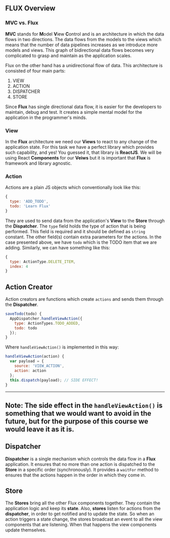 ## FLUX Overview

### MVC vs. Flux

**MVC** stands for **M**odel **V**iew **C**ontrol and is an architecture in which the data flows in two directions. The data flows from the models to the views which means that the number of data pipelines increases as we introduce more models and views. This graph of bidirectional data flows becomes very complicated to grasp and maintain as the application scales.

Flux on the other hand has a unidirectional flow of data. This architecture is consisted of four main parts:

  1. VIEW
  2. ACTION
  3. DISPATCHER
  4. STORE

Since **Flux** has single directional data flow, it is easier for the developers to maintain, debug and test. It creates a simple mental model for the application in the programmer's minds.

### View
In the **Flux** architecture we need our **Views** to react to any change of the application state. For this task we have a perfect library which provides such capability, and yes! You guessed it, that library is **ReactJS**. We will be using React **Components** for our **Veiws** but it is important that **Flux** is framework and library agnostic.

### Action
Actions are a plain JS objects which conventionally look like this:

```js
{
  type: 'ADD_TODO',
  todo: 'Learn Flux'
}
```
They are used to send data from the application's **View** to the **Store** through the **Dispatcher**.
The `type` field holds the type of action that is being performed. This field is required and it should be defined as `string` constant. The other field(s) contain extra parameters for the actions. In the case presented above, we have `todo` which is the TODO item that we are adding.
Similarly, we can have something like this:

```js
{
  type: ActionType.DELETE_ITEM,
  index: 4
}
```

## Action Creator
Action creators are functions which create `actions` and sends them through the **Dispatcher**.

```js
saveTodo(todo) {
  AppDispatcher.handleViewAction({
    type: ActionTypes.TODO_ADDED,
    todo: todo
  });
}
```
Where `handleViewAction()` is implemented in this way:

```js
handleViewAction(action) {
  var payload = {
    source: 'VIEW_ACTION',
    action: action
  };
  this.dispatch(payload); // SIDE EFFECT!
}
```

---
**Note:** The side effect in the `handleViewAction()` is something that we would want to avoid in the future, but for the purpose of this course we would leave it as it is.
---

## Dispatcher
**Dispatcher** is a single mechanism which controls the data flow in a **Flux** application. It ensures that no more than one action is dispatched to the **Store** in a specific order (synchronously). It provides a `waitFor` method to ensures that the actions happen in the order in which they come in.

## Store
The **Stores** bring all the other Flux components together. They contain the application logic and keep its **state**.
Also, **stores** listen for actions from the **dispatcher**, in order to get notified and to update the state. So when an action triggers a state change, the stores broadcast an event to all the view components that are listening. When that happens the view components update themselves.

